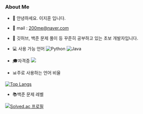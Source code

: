 ### About Me

+ 👋 안녕하세요. 이지훈 입니다.
+ 📧 mail : 200me@naver.com
+ 🌱 깃허브, 백준 문제 풀이 등 꾸준히 공부하고 있는 초보 개발자입니다.
+ 💻 사용 가능 언어 ![Python](https://img.shields.io/badge/Python-blue)
![Java](https://img.shields.io/badge/Java-orange)
+ 🎓자격증 <img src="https://img.shields.io/badge/Linux-FCC624?style=flat-square&logo=Linux&logoColor=black"/>

+ 📊주로 사용하는 언어 비율

[![Top Langs](https://github-readme-stats.vercel.app/api/top-langs/?username=200me&layout=compact&theme=white&langs_count=2)](https://github.com/anuraghazra/github-readme-stats)

+ 📚백준 문제 레벨

[![Solved.ac 프로필](http://mazassumnida.wtf/api/v2/generate_badge?boj=200me)](https://solved.ac/200me)

